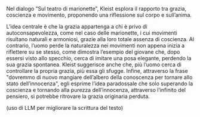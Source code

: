 
Nel dialogo “Sul teatro di marionette”, Kleist esplora il rapporto tra grazia, coscienza e movimento, proponendo una riflessione sul corpo e sull’anima. 

L’idea centrale è che la grazia appartenga a chi è privo di autoconsapevolezza, come nel caso delle marionette, i cui movimenti risultano naturali e armoniosi, grazie alla loro totale assenza di coscienza. Al contrario, l’uomo perde la naturalezza nei movimenti non appena inizia a riflettere su se stesso, come dimostra l’esempio del giovane che, dopo essersi visto allo specchio, cerca di imitare una posa elegante, perdendo la sua grazia spontanea. 
Kleist suggerisce anche che, più l’uomo cerca di controllare la propria grazia, più essa gli sfugge. 
Infine, attraverso la frase "dovremmo di nuovo mangiare dell’albero della conoscenza per tornare allo stato dell’innocenza", egli esprime l’idea paradossale che solo superando la coscienza e tornando alla purezza dell’innocenza, attraverso l’infinito del pensiero, si potrebbe ritrovare la grazia originaria perduta.

(uso di LLM per migliorare la scrittura del testo)

